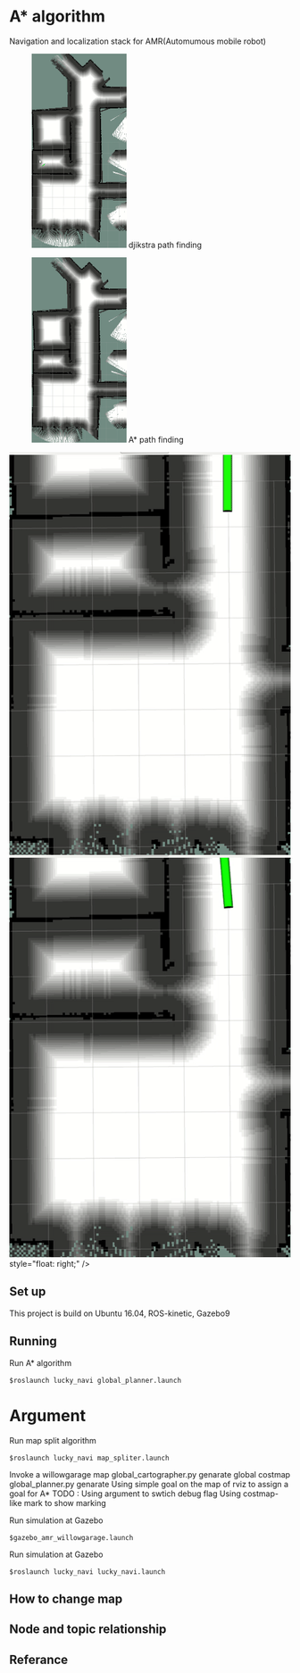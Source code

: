 # A* algorithm 
Navigation and localization stack for AMR(Automumous mobile robot)

<div>
<figure  id="crackers1">
  <img src="pic/dijkstra_room.gif" alt="missing" height="35%" width="40%" />
  <span>djikstra path finding</span>
  </figure >
   <figure  id="crackers2">
  <img src="pic/a_star_room.gif" alt="missing" height="35%" width="40%" />
  <span>A* path finding</span>
   </figure >
<div style="float:left;"></div>
</div>

<!--img src="pic/a_star_room.gif"
     title="A* algorithm"
     alt="A star algorithm finding a path to room on map" 
     height="50%"
     width="50%"
     style="float:left;"/>

<img src="pic/dijkstra_room.gif"
     alt="dijkstra algorithm finding a path to room on map" 
     height="48%"
     width="50%"
     style="float:right;"/-->
    

<img src="pic/dijkstra_near.gif"
     alt="Dijkstra algorithm reaching a near goal" 
     style="float: left;" />

<img src="pic/a_star_near.gif"
     alt="A star algorithm reaching a near goal" />
     style="float: right;" />

## Set up 
This project is build on Ubuntu 16.04, ROS-kinetic, Gazebo9

## Running 
Run A* algorithm 
```
$roslaunch lucky_navi global_planner.launch
```

# Argument 

Run map split algorithm
```
$roslaunch lucky_navi map_spliter.launch
```

Invoke a willowgarage map 
global_cartographer.py genarate global costmap 
global_planner.py genarate 
Using simple goal on the map of rviz to assign a goal for A* 
TODO : 
Using argument to swtich debug flag 
Using costmap-like mark to show marking


Run simulation at Gazebo
```
$gazebo_amr_willowgarage.launch
```


Run simulation at Gazebo
```
$roslaunch lucky_navi lucky_navi.launch
```

## How to change map 


## Node and topic relationship

## Referance
